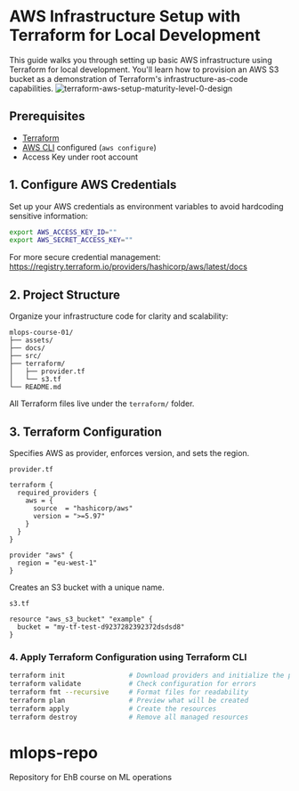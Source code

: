
# AWS Infrastructure Setup with Terraform for Local Development

This guide walks you through setting up basic AWS infrastructure using Terraform for local development. You'll learn how to provision an AWS S3 bucket as a demonstration of Terraform's infrastructure-as-code capabilities.
![terraform-aws-setup-maturity-level-0-design](assets/tf-aws-setup-maturity-lvl-0.png)

## Prerequisites

* [Terraform](https://developer.hashicorp.com/terraform/downloads)
* [AWS CLI](https://aws.amazon.com/cli/) configured (`aws configure`)
* Access Key under root account

## 1. Configure AWS Credentials
Set up your AWS credentials as environment variables to avoid hardcoding sensitive information:
```bash
export AWS_ACCESS_KEY_ID=""
export AWS_SECRET_ACCESS_KEY=""
```
For more secure credential management: https://registry.terraform.io/providers/hashicorp/aws/latest/docs

## 2. Project Structure
Organize your infrastructure code for clarity and scalability:
```
mlops-course-01/
├── assets/
├── docs/
├── src/
├── terraform/
│   ├── provider.tf
│   └── s3.tf
└── README.md
```
All Terraform files live under the `terraform/` folder.

## 3. Terraform Configuration
Specifies AWS as provider, enforces version, and sets the region.

`provider.tf`
```hcl
terraform {
  required_providers {
    aws = {
      source  = "hashicorp/aws"
      version = ">=5.97"
    }
  }
}

provider "aws" {
  region = "eu-west-1"
}
```
Creates an S3 bucket with a unique name.

`s3.tf`
```hcl
resource "aws_s3_bucket" "example" {
  bucket = "my-tf-test-d9237282392372dsdsd8"
}
```

### 4. Apply Terraform Configuration using Terraform CLI
```bash
terraform init                # Download providers and initialize the project
terraform validate            # Check configuration for errors
terraform fmt --recursive     # Format files for readability
terraform plan                # Preview what will be created
terraform apply               # Create the resources
terraform destroy             # Remove all managed resources
```

# mlops-repo
Repository for EhB course on ML operations

